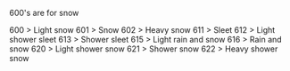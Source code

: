 600's are for snow

600 > Light snow
601 > Snow
602 > Heavy snow
611 > Sleet
612 > Light shower sleet
613 > Shower sleet
615 > Light rain and snow
616 > Rain and snow
620 > Light shower snow
621 > Shower snow
622 > Heavy shower snow